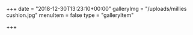 +++
date = "2018-12-30T13:23:10+00:00"
galleryImg = "/uploads/millies cushion.jpg"
menuItem = false
type = "galleryItem"

+++
